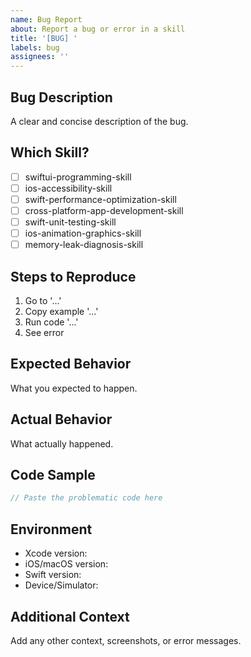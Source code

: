 ```yaml
---
name: Bug Report
about: Report a bug or error in a skill
title: '[BUG] '
labels: bug
assignees: ''
---
```


## Bug Description
A clear and concise description of the bug.

## Which Skill?
- [ ] swiftui-programming-skill
- [ ] ios-accessibility-skill
- [ ] swift-performance-optimization-skill
- [ ] cross-platform-app-development-skill
- [ ] swift-unit-testing-skill
- [ ] ios-animation-graphics-skill
- [ ] memory-leak-diagnosis-skill

## Steps to Reproduce
1. Go to '...'
2. Copy example '...'
3. Run code '...'
4. See error

## Expected Behavior
What you expected to happen.

## Actual Behavior
What actually happened.

## Code Sample
```swift
// Paste the problematic code here
```

## Environment
- Xcode version:
- iOS/macOS version:
- Swift version:
- Device/Simulator:

## Additional Context
Add any other context, screenshots, or error messages.
